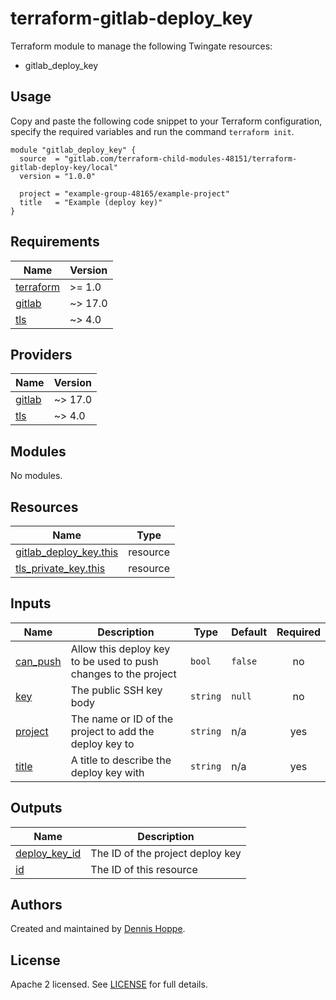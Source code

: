 # terraform-gitlab-deploy_key

Terraform module to manage the following Twingate resources:

* gitlab_deploy_key

## Usage

Copy and paste the following code snippet to your Terraform configuration,
specify the required variables and run the command `terraform init`.

```hcl
module "gitlab_deploy_key" {
  source  = "gitlab.com/terraform-child-modules-48151/terraform-gitlab-deploy-key/local"
  version = "1.0.0"

  project = "example-group-48165/example-project"
  title   = "Example (deploy key)"
}
```

<!-- BEGIN_TF_DOCS -->
## Requirements

| Name | Version |
|------|---------|
| <a name="requirement_terraform"></a> [terraform](#requirement\_terraform) | >= 1.0 |
| <a name="requirement_gitlab"></a> [gitlab](#requirement\_gitlab) | ~> 17.0 |
| <a name="requirement_tls"></a> [tls](#requirement\_tls) | ~> 4.0 |

## Providers

| Name | Version |
|------|---------|
| <a name="provider_gitlab"></a> [gitlab](#provider\_gitlab) | ~> 17.0 |
| <a name="provider_tls"></a> [tls](#provider\_tls) | ~> 4.0 |

## Modules

No modules.

## Resources

| Name | Type |
|------|------|
| [gitlab_deploy_key.this](https://registry.terraform.io/providers/gitlabhq/gitlab/latest/docs/resources/deploy_key) | resource |
| [tls_private_key.this](https://registry.terraform.io/providers/hashicorp/tls/latest/docs/resources/private_key) | resource |

## Inputs

| Name | Description | Type | Default | Required |
|------|-------------|------|---------|:--------:|
| <a name="input_can_push"></a> [can\_push](#input\_can\_push) | Allow this deploy key to be used to push changes to the project | `bool` | `false` | no |
| <a name="input_key"></a> [key](#input\_key) | The public SSH key body | `string` | `null` | no |
| <a name="input_project"></a> [project](#input\_project) | The name or ID of the project to add the deploy key to | `string` | n/a | yes |
| <a name="input_title"></a> [title](#input\_title) | A title to describe the deploy key with | `string` | n/a | yes |

## Outputs

| Name | Description |
|------|-------------|
| <a name="output_deploy_key_id"></a> [deploy\_key\_id](#output\_deploy\_key\_id) | The ID of the project deploy key |
| <a name="output_id"></a> [id](#output\_id) | The ID of this resource |
<!-- END_TF_DOCS -->

## Authors

Created and maintained by [Dennis Hoppe](https://gitlab.com/dhoppeIT).

## License

Apache 2 licensed. See [LICENSE](LICENSE) for full details.
